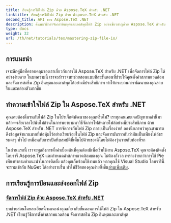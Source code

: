 ```yaml
---
title: เรียนรู้การใช้ไฟล์ Zip ด้วย Aspose.TeX สำหรับ .NET
linktitle: เรียนรู้การใช้ไฟล์ Zip ด้วย Aspose.TeX สำหรับ .NET
second_title: API ของ Aspose.TeX .NET
description: ค้นพบวิธีการจัดการอินพุตและเอาต์พุตไฟล์ Zip อย่างเชี่ยวชาญด้วย Aspose.TeX สำหรับ .NET ปฏิบัติตามบทช่วยสอนทีละขั้นตอนเพื่อปรับปรุงเวิร์กโฟลว์ของคุณอย่างมีประสิทธิภาพ
type: docs
weight: 32
url: /th/net/tutorials/tex/mastering-zip-file-io/
---
```

## การแนะนำ

เจาะลึกคู่มือที่ครอบคลุมของเราเกี่ยวกับการใช้ Aspose.TeX สำหรับ .NET เพื่อจัดการไฟล์ Zip ได้อย่างง่ายดาย ในบทความนี้ เราจะสำรวจบทช่วยสอนแบบทีละขั้นตอนที่ช่วยให้คุณตั้งค่าสภาพแวดล้อมและจัดการสตรีม Zip อินพุตและเอาต์พุตได้อย่างมีประสิทธิภาพ ทำให้กระบวนการพัฒนาของคุณราบรื่นและคล่องตัวมากขึ้น

## ทำความเข้าใจไฟล์ Zip ใน Aspose.TeX สำหรับ .NET

คุณเคยต้องดิ้นรนกับไฟล์ Zip ในโปรเจ็กต์พัฒนาของคุณหรือไม่? เราทุกคนเคยเจอปัญหาเหล่านี้มาแล้ว—เสียเวลาไปนับไม่ถ้วนในการพยายามหาวิธีจัดการไฟล์หลายไฟล์อย่างมีประสิทธิภาพ ด้วย Aspose.TeX สำหรับ .NET การจัดการกับไฟล์ Zip กลายเป็นเรื่องง่าย! ลองนึกภาพว่าคุณสามารถดึงข้อมูลจำนวนมากที่ห่อหุ้มไว้อย่างเรียบร้อยในไฟล์ Zip และจัดการมันราวกับว่ามันเป็นเพียงไฟล์ธรรมดาๆ ทั่วไป เหมือนกับการเปิดหีบสมบัติที่เต็มไปด้วยของดีโดยไม่ต้องวุ่นวายกับห้องที่รก

 ในส่วนแรกนี้ เราจะพูดถึงการตั้งค่าเบื้องต้นที่คุณต้องมีเพื่อเริ่มใช้งาน Aspose.TeX คุณจะต้องติดตั้งไลบรารี Aspose.TeX และกำหนดค่าสภาพแวดล้อมของคุณ ไม่ต้องกังวล เพราะง่ายกว่าการใช้ Pie เพียงทำตามคำแนะนำในการติดตั้ง แล้วคุณก็พร้อมใช้งานแล้ว หากคุณใช้ Visual Studio ไลบรารีนี้จะรวมเข้ากับ NuGet ได้อย่างราบรื่น ทำให้ชีวิตของคุณง่ายยิ่งขึ้น[อ่านเพิ่มเติม](./handle-zip-files/).

## การเรียนรู้การป้อนและส่งออกไฟล์ Zip
### [จัดการไฟล์ Zip ด้วย Aspose.TeX สำหรับ .NET](./handle-zip-files/)
บทช่วยสอนโดยละเอียดนี้จะแนะนำคุณเกี่ยวกับขั้นตอนการใช้ไฟล์ Zip ใน Aspose.TeX สำหรับ .NET เรียนรู้วิธีการตั้งค่าสภาพแวดล้อม จัดการสตรีม Zip อินพุตและเอาต์พุต